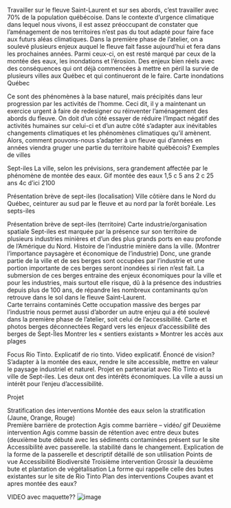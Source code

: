 

Travailler sur le fleuve Saint-Laurent et sur ses abords, c’est travailler avec 70% de la population québécoise. Dans le contexte d’urgence climatique dans lequel nous vivons, il est assez préoccupant de constater que l’aménagement de nos territoires n’est pas du tout adapté pour faire face aux futurs aléas climatiques. Dans la première phase de l’atelier, on a soulevé plusieurs enjeux auquel le fleuve fait fasse aujourd’hui et fera dans les prochaines années. Parmi ceux-ci, on est resté marqué par ceux de la montée des eaux, les inondations et l’érosion. Des enjeux bien réels avec des conséquences qui ont déjà commencées à mettre en péril la survie de plusieurs villes aux Québec et qui continueront de le faire. 
Carte inondations Québec

Ce sont des phénomènes à la base naturel, mais précipités dans leur progression par les activités de l’homme. Ceci dit, il y a maintenant un exercice urgent à faire de redesigner ou réinventer l’aménagement des abords du fleuve. On doit d’un côté essayer de réduire l’Impact négatif des activités humaines sur celui-ci et d’un autre côté s’adapter aux inévitables changements climatiques et les phénomènes climatiques qu’il amènent. Alors, comment pouvons-nous s’adapter à un fleuve qui d’années en années viendra gruger une partie du territoire habité québécois?
Exemples de villes

Sept-iles
La ville, selon les prévisions, sera grandement affectée par le phénomène de montée des eaux. 
Gif montée des eaux
1,5 c 5 ans
2 c 25 ans
4c d’ici 2100

Présentation brève de sept-iles (localisation)
Ville côtière dans le Nord du Québec, ceinturer au sud par le fleuve et au nord par la forêt boréale. Les septs-iles 



Présentation brève de sept-iles (territoire)
Carte industrie/organisation spatiale
 Sept-iles est marquée par la présence sur son territoire de plusieurs industries minières et d’un des plus grands ports en eau profonde de l’Amérique du Nord. 
Histoire de l’industrie minière dans la ville. (Montrer l’importance paysagère et économique de l’industrie)
Donc, une grande partie de la ville et de ses berges sont occupées par l’industrie et une portion importante de ces berges seront inondées si rien n’est fait. La submersion de ces berges entraine des enjeux économiques pour la ville et pour les industries, mais surtout elle risque, dû à la présence des industries depuis plus de 100 ans, de répandre les nombreux contaminants qu’on retrouve dans le sol dans le fleuve Saint-Laurent.  
Carte terrains contaminés
Cette occupation massive des berges par l’industrie nous permet aussi d’aborder un autre enjeu qui a été soulevé dans la première phase de l’atelier, soit celui de l’accessibilité. 
Carte et photos berges déconnectées
Regard vers les enjeux d’accessibilité des berges de Sept-Îles
	Montrer les « sentiers existants »
	Montrer les accès aux plages 

Focus Rio Tinto. Explicatif de rio tinto. Video explicatif.
Énoncé de vision? S’adapter à la montée des eaux, rendre le site accessible, mettre en valeur le paysage industriel et naturel. Projet en partenariat avec Rio Tinto et la ville de Sept-iles. Les deux ont des intérêts économiques. La ville a aussi un intérêt pour l’enjeu d’accessibilité. 

Projet

Stratification des interventions 
Montée des eaux selon la stratification (Jaune, Orange, Rouge)	
	Première barrière de protection 
		Agis comme barrière – vidéo/ gif
	Deuxième intervention
Agis comme bassin de rétention avec entre deux butes (deuxième bute débuté avec les sédiments contaminées présent sur le site
	Accessibilité avec passerelle. la stabilité dans le changement. 
Explication de la forme de la passerelle et descriptif détaillé de son utilisation
	Points de vue
	Accessibilité
Biodiversité
	Troisième intervention 
		Grossir la deuxième bute et plantation de végétalisation
			La forme qui rappelle celle des butes existantes sur le site de Rio Tinto
Plan des interventions
Coupes avant et apres montée des eaux?



VIDEO avec maquette??
![image](https://user-images.githubusercontent.com/91282579/144489914-d0839239-739d-49a8-85ed-7d657cb26af4.png)

